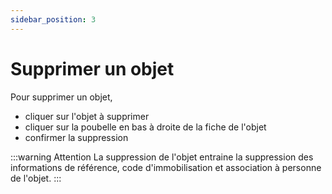 ```yaml
---
sidebar_position: 3
---
```

# Supprimer un objet

Pour supprimer un objet,

-   cliquer sur l'objet à supprimer
-   cliquer sur la poubelle en bas à droite de la fiche de l'objet
-   confirmer la suppression

:::warning Attention
La suppression de l'objet entraine la suppression des informations de référence, code d'immobilisation et association à personne de l'objet.
:::